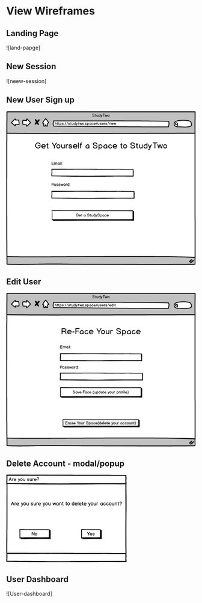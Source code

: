 # View Wireframes

## Landing Page
![land-papge]

## New Session
![neew-session]

## New User Sign up 
![new-user]

## Edit User
![edit-user]

## Delete Account - modal/popup
![delete-user]

## User Dashboard
![User-dashboard]




[landing-page]: ./wireframes/landing_page.png
[new-session]: ./wireframes/login_page.png
[new-user]: ./wireframes/new_user_sign_up.png
[edit-user]: ./wireframes/edit_user.png
[delete-user]: ./wireframes/delete_account_confirmation.png
[new-user-dashboard]: ./wireframs/new_user_dasboard.png
[learner-dashboard]: ./wireframes/learner_dashboard.png

